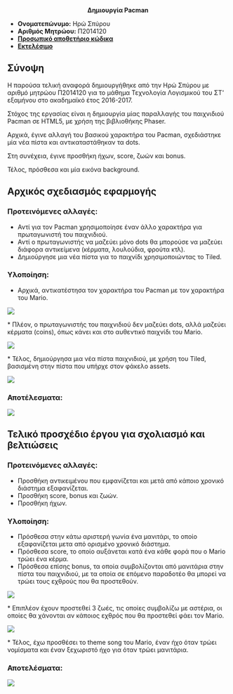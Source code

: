 <p align="center">
<b>Δημιουργία Pacman</b>
</p>

*	**Ονοματεπώνυμο:** Ηρώ Σπύρου
*	**Αριθμός Μητρώου:** Π2014120
*	**[Προσωπικό αποθετήριο κώδικα](https://github.com/irospyrou/pacman "Iro's Repository")**
*	**[Εκτελέσιμο](https://irospyrou.github.io/pacman/ "Iro's Pacman")**

## Σύνοψη
Η παρούσα τελική αναφορά δημιουργήθηκε από την Ηρώ Σπύρου με αριθμό μητρώου Π2014120 για το μάθημα Τεχνολογία Λογισμικού του ΣΤ' εξαμήνου στο ακαδημαϊκό έτος 2016-2017.

Στόχος της εργασίας είναι η δημιουργία μίας παραλλαγής του παιχνιδιού Pacman σε HTML5, με χρήση της βιβλιοθήκης Phaser. 

Αρχικά, έγινε αλλαγή του βασικού χαρακτήρα του Pacman, σχεδιάστηκε μία νέα πίστα και αντικαταστάθηκαν τα dots. 

Στη συνέχεια, έγινε προσθήκη ήχων, score, ζωών και bonus.

Τέλος, πρόσθεσα και μία εικόνα background.

## Aρχικός σχεδιασμός εφαρμογής
### Προτεινόμενες αλλαγές:
  *	Αντί για τον Pacman χρησιμοποίησε έναν άλλο χαρακτήρα για πρωταγωνιστή του παιχνιδιού.
  *	Αντί ο πρωταγωνιστής να μαζεύει μόνο dots θα μπορούσε να μαζεύει διάφορα αντικείμενα (κέρματα, λουλούδια, φρούτα κτλ).
  *	Δημιούργησε μια νέα πίστα για το παιχνίδι χρησιμοποιώντας το Tiled.

### Υλοποίηση:
  * Aρχικά, αντικατέστησα τον χαρακτήρα του Pacman με τον χαρακτήρα του Mario.
  <p align="left">
    <img src="https://cloud.githubusercontent.com/assets/15046396/26546513/02e08bd2-4473-11e7-91cb-042165d5378f.png">
  </p>
  * Πλέον, ο πρωταγωνιστής του παιχνιδιού δεν μαζεύει dots, αλλά μαζεύει κέρματα (coins), όπως κάνει και στο αυθεντικό παιχνίδι του Mario.
  <p align="left">
    <img src="https://cloud.githubusercontent.com/assets/15046396/26560502/c2e5d33c-44bf-11e7-8e16-c0043c238d32.png">
  </p>
  * Τέλος, δημιούργησα μια νέα πίστα παιχνιδιού, με χρήση του Tiled, βασισμένη στην πίστα που υπήρχε στον φάκελο assets.
  <p align="left">
    <img src="https://cloud.githubusercontent.com/assets/15046396/26560518/f59beaaa-44bf-11e7-83cf-3e18dc0f3e4a.png">
  </p>
  
### Αποτέλεσματα:
<p align="left">
    <img src="https://cloud.githubusercontent.com/assets/15046396/26560529/132fde32-44c0-11e7-89b1-0f2a0aad65e8.png">
</p> 

## Τελικό προσχέδιο έργου για σχολιασμό και βελτιώσεις 
### Προτεινόμενες αλλαγές:
  * Προσθήκη αντικειμένου που εμφανίζεται και μετά από κάποιο χρονικό διάστημα εξαφανίζεται.
  * Προσθήκη score, bonus και ζωών.
  * Προσθήκη ήχων.
  
### Υλοποίηση:
  * Πρόσθεσα στην κάτω αριστερή γωνία ένα μανιτάρι, το οποίο εξαφανίζεται μετα από ορισμένο χρονικό διάστημα.
  * Πρόσθεσα score, το οποίο αυξάνεται κατά ένα κάθε φορά που ο Mario τρώει ένα κέρμα. 
  * Πρόσθεσα επίσης bonus, τα οποία συμβολίζονται από μανιτάρια στην πίστα του παιχνιδιού, με τα οποία σε επόμενο παραδοτέο θα μπορεί να τρώει τους εχθρούς που θα προστεθούν.
  <p align="left">
    <img src="https://cloud.githubusercontent.com/assets/15046396/26560553/3b2674a0-44c0-11e7-91be-b0ee16d21c16.png">
  </p>
  * Επιπλέον έχουν προστεθεί 3 ζωές, τις οποίες συμβολίζω με αστέρια, οι οποίες θα χάνονται αν κάποιος εχθρός που θα προστεθεί φάει τον Mario.
  <p align="left">
    <img src="https://cloud.githubusercontent.com/assets/15046396/26560574/69f4f3ba-44c0-11e7-83a5-142133723cc7.png">
  </p>
  * Τέλος, έχω προσθέσει το theme song του Mario, έναν ήχο όταν τρώει νομίσματα και έναν ξεχωριστό ήχο για όταν τρώει μανιτάρια.

### Αποτελέσματα:
 <p align="left">
    <img src="https://cloud.githubusercontent.com/assets/15046396/26560587/851797ec-44c0-11e7-8147-d3cacdff8ffe.png">
 </p>
